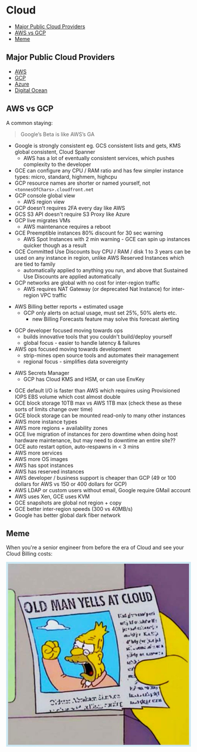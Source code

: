 # Cloud

<!-- INDEX_START -->

- [Major Public Cloud Providers](#major-public-cloud-providers)
- [AWS vs GCP](#aws-vs-gcp)
- [Meme](#meme)

<!-- INDEX_END -->

## Major Public Cloud Providers

- [AWS](aws.md)
- [GCP](gcp.md)
- [Azure](azure.md)
- [Digital Ocean](digital-ocean.md)

## AWS vs GCP

A common staying:

> Google’s Beta is like AWS’s GA

- Google is strongly consistent eg. GCS consistent lists and gets, KMS global consistent, Cloud Spanner
  - AWS has a lot of eventually consistent services, which pushes complexity to the developer
- GCE can configure any CPU / RAM ratio and has few simpler instance types: micro, standard, highmem, highcpu
- GCP resource names are shorter or named yourself, not `<tonnesOfChars>.cloudfront.net`
- GCP console global view
  - AWS region view
- GCP doesn’t requires 2FA every day like AWS
- GCS S3 API doesn't require S3 Proxy like Azure
- GCP live migrates VMs
  - AWS maintenance requires a reboot
- GCE Preemptible instances 80% discount for 30 sec warning
  - AWS Spot Instances with 2 min warning - GCE can spin up instances quicker though as a result
- GCE Committed Use Discounts buy CPU / RAM / disk 1 to 3 years can be used on any instance in region,
  unlike AWS Reserved Instances which are tied to family
  - automatically applied to anything you run, and above that Sustained Use Discounts are applied automatically
- GCP networks are global with no cost for inter-region traffic
  - AWS requires NAT Gateway (or deprecated Nat Instance) for inter-region VPC traffic

<!-- -->

- AWS Billing better reports + estimated usage
  - GCP only alerts on actual usage, must set 25%, 50% alerts etc.
    - new Billing Forecasts feature may solve this forecast alerting

<!-- -->

- GCP developer focused moving towards ops
  - builds innovative tools that you couldn't build/deploy yourself
  - global focus - easier to handle latency & failures
- AWS ops focused moving towards development
  - strip-mines open source tools and automates their management
  - regional focus - simplifies data sovereignty

<!-- -->

- AWS Secrets Manager
  - GCP has Cloud KMS and HSM, or can use EnvKey

<!-- -->

- GCE default I/O is faster than AWS which requires using Provisioned IOPS EBS volume which cost almost double
- GCE block storage 10TB max vs AWS 1TB max (check these as these sorts of limits change over time)
- GCE block storage can be mounted read-only to many other instances
- AWS more instance types
- AWS more regions + availability zones
- GCE live migration of instances for zero downtime when doing host hardware maintenance,
  but may need to downtime an entire site??
- GCE auto restart option, auto-respawns in < 3 mins
- AWS more services
- AWS more OS images
- AWS has spot instances
- AWS has reserved instances
- AWS developer / business support is cheaper than GCP (49 or 100 dollars for AWS vs 150 or 400 dollars for GCP)
- AWS LDAP or custom users without email, Google require GMail account
- AWS uses Xen, GCE uses KVM
- GCE snapshots are global not region + copy
- GCE better inter-region speeds (300 vs 40MB/s)
- Google has better global dark fiber network

## Meme

When you're a senior engineer from before the era of Cloud and see your Cloud Billing costs:

![Grandpa Simpson Yells At Cloud](images/simpson_grandpa_yells_at_cloud.jpeg)
